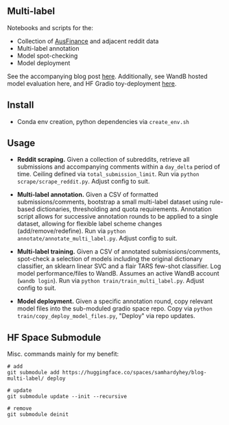 ## Multi-label
Notebooks and scripts for the:

- Collection of [AusFinance](https://www.reddit.com/r/AusFinance/) and adjacent reddit data
- Multi-label annotation
- Model spot-checking
- Model deployment

See the accompanying blog post [here](https://www.samhardyhey.com/poor-mans-asr-pt-1). Additionally, see WandB hosted model evaluation here, and HF Gradio toy-deployment [here](https://huggingface.co/spaces/samhardyhey/blog-multi-label).

## Install
- Conda env creation, python dependencies via `create_env.sh`

## Usage
- **Reddit scraping.** Given a collection of subreddits, retrieve all submissions and accompanying comments within a `day_delta` period of time. Ceiling defined via `total_submission_limit`. Run via `python scrape/scrape_reddit.py`. Adjust config to suit.

- **Multi-label annotation.** Given a CSV of formatted submissions/comments, bootstrap a small multi-label dataset using rule-based dictionaries, thresholding and quota requirements. Annotation script allows for successive annotation rounds to be applied to a single dataset, allowing for flexible label scheme changes (add/remove/redefine). Run via `python annotate/annotate_multi_label.py`. Adjust config to suit.

- **Multi-label training.** Given a CSV of annotated submissions/comments, spot-check a selection of models including the original dictionary classifier, an sklearn linear SVC and a flair TARS few-shot classifier. Log model performance/files to WandB. Assumes an active WandB account (`wandb login`). Run via `python train/train_multi_label.py`. Adjust config to suit.

- **Model deployment.** Given a specific annotation round, copy relevant model files into the sub-moduled gradio space repo. Copy via `python train/copy_deploy_model_files.py`, "Deploy" via repo updates.

## HF Space Submodule
Misc. commands mainly for my benefit:

```
# add
git submodule add https://huggingface.co/spaces/samhardyhey/blog-multi-label/ deploy

# update
git submodule update --init --recursive

# remove
git submodule deinit
```